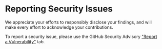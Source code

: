 # Reporting Security Issues

We appreciate your efforts to responsibly disclose your findings, and will make every effort to acknowledge your contributions.

To report a security issue, please use the GitHub Security Advisory ["Report a Vulnerability"](https://github.com/go-chi/chi/security/advisories/new) tab.
